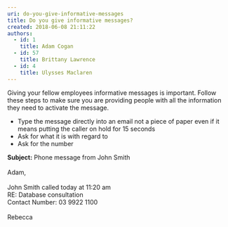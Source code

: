```yaml
---
uri: do-you-give-informative-messages
title: Do you give informative messages?
created: 2018-06-08 21:11:22
authors:
  - id: 1
    title: Adam Cogan
  - id: 57
    title: Brittany Lawrence
  - id: 4
    title: Ulysses Maclaren
---
```





<span class='intro'> <p>Giving your fellow employees informative messages is important. Follow these steps to make sure you are providing people with all the information they need to activate the message.&#160;<br></p><ul><li>Type the message directly into an email not a piece of paper even if it means putting the caller on hold for 15 seconds</li><li>Ask for what it is with regard to<br></li><li>Ask for the number<br></li></ul> </span>

<p class="ssw15-rteElement-GreyBox"><b> Subject&#58;</b> Phone message from John Smith<br><br>Adam,<br>​<br>John Smith called today at 11&#58;20 am&#160;<br>RE&#58; Database consultation<br>Contact Number&#58; 03 9922 1100<br><br>Rebecca</p><p>​<br></p>


